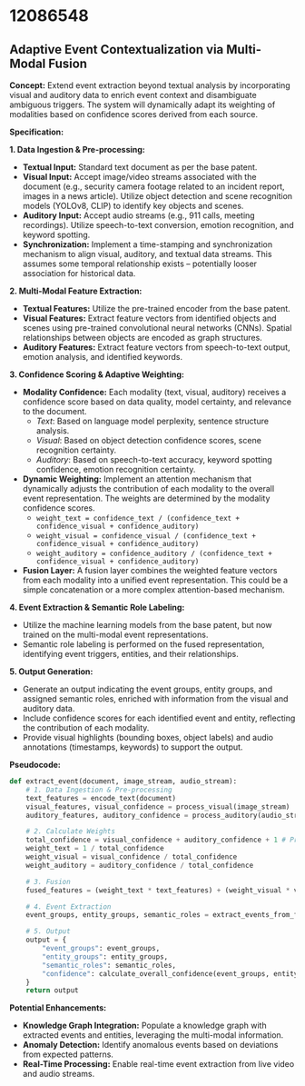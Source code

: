# 12086548

## Adaptive Event Contextualization via Multi-Modal Fusion

**Concept:** Extend event extraction beyond textual analysis by incorporating visual and auditory data to enrich event context and disambiguate ambiguous triggers.  The system will dynamically adapt its weighting of modalities based on confidence scores derived from each source.

**Specification:**

**1. Data Ingestion & Pre-processing:**

*   **Textual Input:** Standard text document as per the base patent.
*   **Visual Input:**  Accept image/video streams associated with the document (e.g., security camera footage related to an incident report, images in a news article).  Utilize object detection and scene recognition models (YOLOv8, CLIP) to identify key objects and scenes.
*   **Auditory Input:** Accept audio streams (e.g., 911 calls, meeting recordings). Utilize speech-to-text conversion, emotion recognition, and keyword spotting.
*   **Synchronization:** Implement a time-stamping and synchronization mechanism to align visual, auditory, and textual data streams. This assumes some temporal relationship exists – potentially looser association for historical data.

**2. Multi-Modal Feature Extraction:**

*   **Textual Features:** Utilize the pre-trained encoder from the base patent.
*   **Visual Features:** Extract feature vectors from identified objects and scenes using pre-trained convolutional neural networks (CNNs).  Spatial relationships between objects are encoded as graph structures.
*   **Auditory Features:** Extract feature vectors from speech-to-text output, emotion analysis, and identified keywords.

**3. Confidence Scoring & Adaptive Weighting:**

*   **Modality Confidence:**  Each modality (text, visual, auditory) receives a confidence score based on data quality, model certainty, and relevance to the document.
    *   *Text*: Based on language model perplexity, sentence structure analysis.
    *   *Visual*: Based on object detection confidence scores, scene recognition certainty.
    *   *Auditory*: Based on speech-to-text accuracy, keyword spotting confidence, emotion recognition certainty.
*   **Dynamic Weighting:** Implement an attention mechanism that dynamically adjusts the contribution of each modality to the overall event representation.  The weights are determined by the modality confidence scores.
    *   `weight_text = confidence_text / (confidence_text + confidence_visual + confidence_auditory)`
    *   `weight_visual = confidence_visual / (confidence_text + confidence_visual + confidence_auditory)`
    *   `weight_auditory = confidence_auditory / (confidence_text + confidence_visual + confidence_auditory)`
*   **Fusion Layer:** A fusion layer combines the weighted feature vectors from each modality into a unified event representation. This could be a simple concatenation or a more complex attention-based mechanism.

**4. Event Extraction & Semantic Role Labeling:**

*   Utilize the machine learning models from the base patent, but now trained on the multi-modal event representations.
*   Semantic role labeling is performed on the fused representation, identifying event triggers, entities, and their relationships.

**5. Output Generation:**

*   Generate an output indicating the event groups, entity groups, and assigned semantic roles, enriched with information from the visual and auditory data.
*   Include confidence scores for each identified event and entity, reflecting the contribution of each modality.
*   Provide visual highlights (bounding boxes, object labels) and audio annotations (timestamps, keywords) to support the output.

**Pseudocode:**

```python
def extract_event(document, image_stream, audio_stream):
    # 1. Data Ingestion & Pre-processing
    text_features = encode_text(document)
    visual_features, visual_confidence = process_visual(image_stream)
    auditory_features, auditory_confidence = process_auditory(audio_stream)

    # 2. Calculate Weights
    total_confidence = visual_confidence + auditory_confidence + 1 # Prevent division by zero. Text is assumed to be 'present'.
    weight_text = 1 / total_confidence
    weight_visual = visual_confidence / total_confidence
    weight_auditory = auditory_confidence / total_confidence

    # 3. Fusion
    fused_features = (weight_text * text_features) + (weight_visual * visual_features) + (weight_auditory * auditory_features)

    # 4. Event Extraction
    event_groups, entity_groups, semantic_roles = extract_events_from_features(fused_features)

    # 5. Output
    output = {
        "event_groups": event_groups,
        "entity_groups": entity_groups,
        "semantic_roles": semantic_roles,
        "confidence": calculate_overall_confidence(event_groups, entity_groups, semantic_roles, weight_text, weight_visual, weight_auditory)
    }
    return output
```

**Potential Enhancements:**

*   **Knowledge Graph Integration:** Populate a knowledge graph with extracted events and entities, leveraging the multi-modal information.
*   **Anomaly Detection:** Identify anomalous events based on deviations from expected patterns.
*   **Real-Time Processing:** Enable real-time event extraction from live video and audio streams.